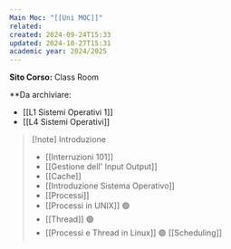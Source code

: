 ```yaml
---
Main Moc: "[[Uni MOC]]"
related: 
created: 2024-09-24T15:33
updated: 2024-10-27T15:31
academic year: 2024/2025
---
```

**Sito Corso:** Class Room

**Da archiviare:
- [[L1 Sistemi Operativi 1]]
- [[L4 Sistemi Operativi]]

>[!note] Introduzione
>- [[Interruzioni 101]]
>- [[Gestione dell' Input Output]]
>- [[Cache]]
>- [[Introduzione Sistema Operativo]]
>- [[Processi]]
>- [[Processi in UNIX]] 🟢
>- [[Thread]] 🟢
>- [[Processi e Thread in Linux]] 🟢
>  [[Scheduling]]
